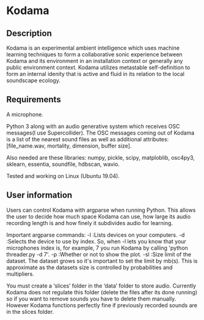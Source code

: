 ﻿# Kodama

## Description

Kodama is an experimental ambient intelligence which uses machine learning techniques to form a collaborative sonic experience between Kodama and its environment in an installation context or generally any public environment context. Kodama utilizes metastable self-definition to form an internal idenity that is active and fluid in its relation to the local soundscape ecology.

## Requirements

A microphone. 

Python 3 along with an audio generative system which receives OSC messages(I use Supercollider). The OSC messages coming out of Kodama is a list of the nearest sound files as well as additional attributes: [file_name.wav, mortality, dimension, buffer size].

Also needed are these libraries: numpy, pickle, scipy, matploblib, osc4py3, sklearn, essentia, soundfile, hdbscan, wavio.

Tested and working on Linux (Ubuntu 19.04). 

## User information

Users can control Kodama with argparse when running Python. This allows the user to decide how much space Kodama can use, how large its audio recording length is and how finely it subdivides audio for learning. 

 Important argparse commands:
    -l :Lists devices on your computers.
    -d :Selects the device to use by index. So, when -l lets you know that your microphones index is, for example, 7 you run Kodama by calling 'python threader.py -d 7'. 
    -p :Whether or not to show the plot.
    -sl :Size limit of the dataset. The dataset grows so it's important to set the limit by mb(s). This is approximate as the datasets size is controlled by probabilities and multipliers.

You must create a ‘slices’ folder in the ‘data’ folder to store audio. Currently Kodama does not regulate this folder (delete the files after its done running) so if you want to remove sounds you have to delete them manually. However Kodama functions perfectly fine if previously recorded sounds are in the slices folder.

